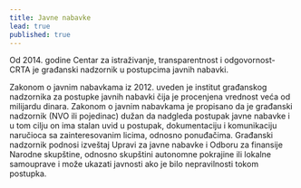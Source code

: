 ```yaml
---
title: Javne nabavke
lead: true
published: true
---
```


Od 2014. godine Centar za istraživanje, transparentnost i odgovornost- CRTA je građanski nadzornik u postupcima javnih nabavki.

Zakonom o javnim nabavkama iz 2012. uveden je institut građanskog nadzornika za postupke javnih nabavki čija je procenjena vrednost veća od milijardu dinara. Zakonom o javnim nabavkama je propisano da je građanski nadzornik (NVO ili pojedinac) dužan da nadgleda postupak javne nabavke i u tom cilju on ima stalan uvid u postupak, dokumentaciju i komunikaciju naručioca sa zainteresovanim licima, odnosno ponuđačima. Građanski nadzornik podnosi izveštaj Upravi za javne nabavke i Odboru za finansije Narodne skupštine, odnosno skupštini autonomne pokrajine ili lokalne samouprave i može ukazati javnosti ako je bilo nepravilnosti tokom postupka.